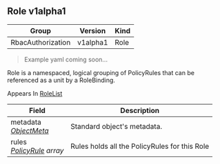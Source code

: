 ## Role v1alpha1

Group        | Version     | Kind
------------ | ---------- | -----------
RbacAuthorization | v1alpha1 | Role

> Example yaml coming soon...



Role is a namespaced, logical grouping of PolicyRules that can be referenced as a unit by a RoleBinding.

<aside class="notice">
Appears In  <a href="#rolelist-v1alpha1">RoleList</a> </aside>

Field        | Description
------------ | -----------
metadata <br /> *[ObjectMeta](#objectmeta-v1)* | Standard object's metadata.
rules <br /> *[PolicyRule](#policyrule-v1alpha1) array* | Rules holds all the PolicyRules for this Role

